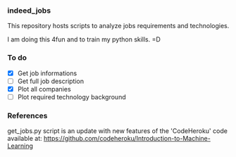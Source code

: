 ### indeed_jobs

This repository hosts scripts to analyze jobs requirements and technologies.

I am doing this 4fun and to train my python skills. =D 

### To do

- [x] Get job informations
- [ ] Get full job description
- [x] Plot all companies
- [ ] Plot required technology background

### References

get_jobs.py script is an update with new features of the 'CodeHeroku' code available at: https://github.com/codeheroku/Introduction-to-Machine-Learning
